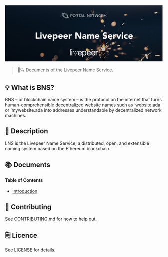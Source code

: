 ![Livepeer Name Service](./assets/title.jpg)

> 📖🔍 Documents of the Livepeer Name Service.

## 💡 What is BNS?
BNS – or blockchain name system – is the protocol on the internet that turns human-comprehensible decentralized website names such as ‘website.ada or ‘mywebsite.ada into addresses understandable by decentralized network machines.

## 📝 Description

LNS is the Livepeer Name Service, a distributed, open, and extensible naming system based on the Ethereum blockchain.

## 📚 Documents

#### Table of Contents
-  [Introduction](./docs/INTRODUCTION.md)

## 📣 Contributing
See [CONTRIBUTING.md](./CONTRIBUTING.md) for how to help out.

## 🗒 Licence
See [LICENSE](./LICENSE) for details.
